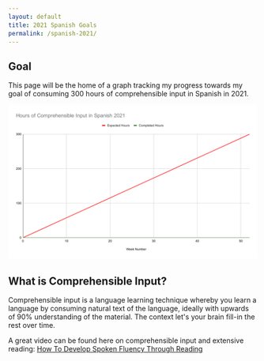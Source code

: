 ```yaml
---
layout: default
title: 2021 Spanish Goals
permalink: /spanish-2021/
---
```


## Goal

This page will be the home of a graph tracking my progress towards my goal of consuming 300 hours of comprehensible input in Spanish in 2021.

![image](/graphs/comprehensible-input-graph.svg)

## What is Comprehensible Input?
Comprehensible input is a language learning technique whereby you learn a language by consuming natural text of the language, ideally with upwards of 90% understanding of the material. The context let's your brain fill-in the rest over time.

A great video can be found here on comprehensible input and extensive reading: [How To Develop Spoken Fluency Through Reading](https://www.youtube.com/watch?v=WV1dCbHABsY)